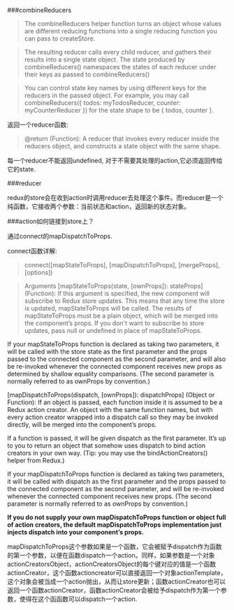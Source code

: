 
###combineReducers

> The combineReducers helper function turns an object whose values are different reducing functions into a single reducing function you can pass to createStore.

> The resulting reducer calls every child reducer, and gathers their results into a single state object.
The state produced by combineReducers() namespaces the states of each reducer under their keys as passed to combineReducers()

> You can control state key names by using different keys for the reducers in the passed object. For example, you may call combineReducers({ todos: myTodosReducer, counter: myCounterReducer }) for the state shape to be { todos, counter }.

返回一个reducer函数:

> @return (Function): A reducer that invokes every reducer inside the reducers object, and constructs a state object with the same shape.

每一个reducer不能返回undefined, 对于不需要其处理的action,它必须返回传给它的state.


###reducer

redux的store会在收到action时调用reducer去处理这个事件。而reducer是一个纯函数，它接收两个参数：当前状态和action，返回新的状态对象。

###action如何链接到store上？

通过connect的mapDispatchToProps.

connect函数详解:

> connect([mapStateToProps], [mapDispatchToProps], [mergeProps], [options])

> Arguments
[mapStateToProps(state, [ownProps]): stateProps] (Function): If this argument is specified, the new component will subscribe to Redux store updates. This means that any time the store is updated, mapStateToProps will be called. The results of mapStateToProps must be a plain object, which will be merged into the component’s props. If you don't want to subscribe to store updates, pass null or undefined in place of mapStateToProps.

If your mapStateToProps function is declared as taking two parameters, it will be called with the store state as the first parameter and the props passed to the connected component as the second parameter, and will also be re-invoked whenever the connected component receives new props as determined by shallow equality comparisons. (The second parameter is normally referred to as ownProps by convention.)

[mapDispatchToProps(dispatch, [ownProps]): dispatchProps] (Object or Function): If an object is passed, each function inside it is assumed to be a Redux action creator. An object with the same function names, but with every action creator wrapped into a dispatch call so they may be invoked directly, will be merged into the component’s props.

If a function is passed, it will be given dispatch as the first parameter. It’s up to you to return an object that somehow uses dispatch to bind action creators in your own way. (Tip: you may use the bindActionCreators() helper from Redux.)

If your mapDispatchToProps function is declared as taking two parameters, it will be called with dispatch as the first parameter and the props passed to the connected component as the second parameter, and will be re-invoked whenever the connected component receives new props. (The second parameter is normally referred to as ownProps by convention.)

**If you do not supply your own mapDispatchToProps function or object full of action creators, the default mapDispatchToProps implementation just injects dispatch into your component’s props.**

mapDispatchToProps这个参数如果是一个函数，它会被赋予dispatch作为函数的第一个参数，以便在函数dispatch一个action。同样，如果参数是一个对象actionCreatorsObject，actionCreatorsObject的每个键对应的值是一个函数actionCreator，这个函数actioncreator可以直接返回一个对象actionTemplate，这个对象会被当成一个action抛出，从而让store更新；函数actionCreator也可以返回一个函数actionCreator，函数actionCreator会被给予dispatch作为第一个参数，使得在这个函函数可以dispatch一个action.